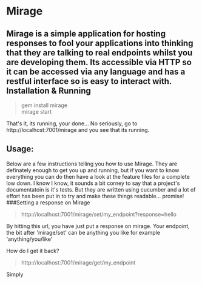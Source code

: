 Mirage
======
Mirage is a simple application for hosting responses to fool your applications into thinking that they are talking to real endpoints
whilst you are developing them. Its accessible via HTTP so it can be accessed via any language and has a restful interface so is easy to interact with.
Installation & Running
----------------------
> gem install mirage  
> mirage start  
    
That's it, its running, your done... No seriously, go to http://localhost:7001/mirage and you see that its running.    

Usage:
------
Below are a few instructions telling you how to use Mirage. They are definately enough to get you up and running, but if you want to know everything you 
can do then have a look at the feature files for a complete low down. I know I know, it sounds a bit corney to say that a project's documentatoin is it's tests. But they are written using
cucumber and a lot of effort has been put in to try and make these things readable... promise!
###Setting a response on Mirage
> http://localhost:7001/mirage/set/my_endpoint?response=hello  

By hitting this url, you have just put a response on mirage. Your endpoint, the bit after 'mirage/set' can be anything you like for example 'anything/you/like'  

How do I get it back?
> http://localhost:7001/mirage/get/my_endpoint  
  
Simply





